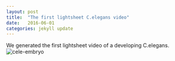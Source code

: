 ```yaml
---
layout: post
title:  "The first lightsheet C.elegans video"
date:   2016-06-01    
categories: jekyll update
---
```


We generated the first lightsheet video of a developing C.elegans. 
<img src="http://i.imgur.com/2xJOcnC.gif" alt="cele-embryo">
